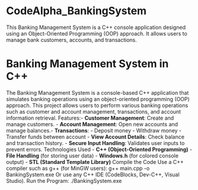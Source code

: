 # CodeAlpha_BankingSystem
This Banking Management System is a C++ console application designed using an Object-Oriented Programming (OOP) approach. It allows users to manage bank customers, accounts, and transactions.
# Banking Management System in C++
The Banking Management System is a console-based C++ application that simulates banking operations using an object-oriented programming (OOP) approach. This project allows users to perform various banking operations such as customer and account management, transactions, and account information retrieval.
Features:- **Customer Management**: Create and manage customers. - **Account Management**: Open new accounts and manage balances.- **Transactions**: - Deposit money - Withdraw money - Transfer funds between account - **View Account Details**: Check balance and transaction history. - **Secure Input Handling**: Validates user inputs to prevent errors.
Technologies Used - **C++ (Object-Oriented Programming)** - **File Handling** (for storing user data) - **Windows.h** (for colored console output) - **STL (Standard Template Library)**
Compile the Code Use a C++ compiler such as g++ (for MinGW users): g++ main.cpp -o BankingSystem.exe Or use any C++ IDE (CodeBlocks, Dev-C++, Visual Studio). Run the Program: ./BankingSystem.exe
